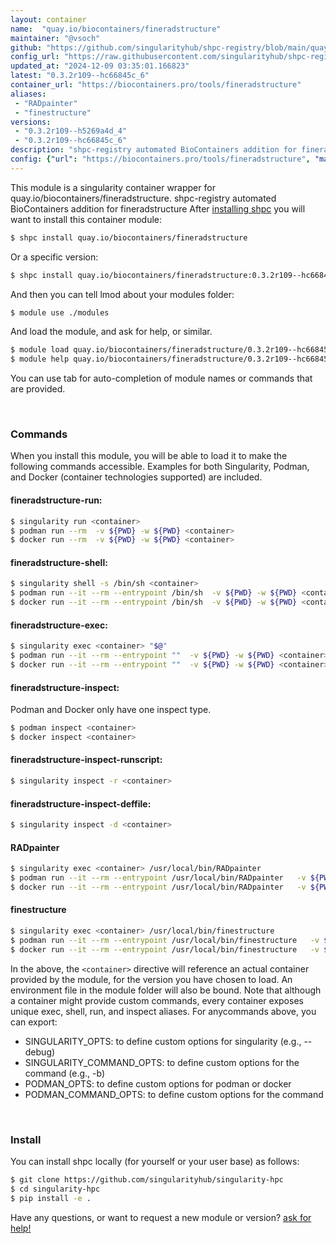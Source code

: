 ```yaml
---
layout: container
name:  "quay.io/biocontainers/fineradstructure"
maintainer: "@vsoch"
github: "https://github.com/singularityhub/shpc-registry/blob/main/quay.io/biocontainers/fineradstructure/container.yaml"
config_url: "https://raw.githubusercontent.com/singularityhub/shpc-registry/main/quay.io/biocontainers/fineradstructure/container.yaml"
updated_at: "2024-12-09 03:35:01.166823"
latest: "0.3.2r109--hc66845c_6"
container_url: "https://biocontainers.pro/tools/fineradstructure"
aliases:
 - "RADpainter"
 - "finestructure"
versions:
 - "0.3.2r109--h5269a4d_4"
 - "0.3.2r109--hc66845c_6"
description: "shpc-registry automated BioContainers addition for fineradstructure"
config: {"url": "https://biocontainers.pro/tools/fineradstructure", "maintainer": "@vsoch", "description": "shpc-registry automated BioContainers addition for fineradstructure", "latest": {"0.3.2r109--hc66845c_6": "sha256:e47b3f841063da965f23eb2566d720882fb7332607ae680e7723e6be0de10f08"}, "tags": {"0.3.2r109--h5269a4d_4": "sha256:a1b784484d29614f2da7c53ca3295007e4a6b34bf65969acee22477485856114", "0.3.2r109--hc66845c_6": "sha256:e47b3f841063da965f23eb2566d720882fb7332607ae680e7723e6be0de10f08"}, "docker": "quay.io/biocontainers/fineradstructure", "aliases": {"RADpainter": "/usr/local/bin/RADpainter", "finestructure": "/usr/local/bin/finestructure"}}
---
```


This module is a singularity container wrapper for quay.io/biocontainers/fineradstructure.
shpc-registry automated BioContainers addition for fineradstructure
After [installing shpc](#install) you will want to install this container module:


```bash
$ shpc install quay.io/biocontainers/fineradstructure
```

Or a specific version:

```bash
$ shpc install quay.io/biocontainers/fineradstructure:0.3.2r109--hc66845c_6
```

And then you can tell lmod about your modules folder:

```bash
$ module use ./modules
```

And load the module, and ask for help, or similar.

```bash
$ module load quay.io/biocontainers/fineradstructure/0.3.2r109--hc66845c_6
$ module help quay.io/biocontainers/fineradstructure/0.3.2r109--hc66845c_6
```

You can use tab for auto-completion of module names or commands that are provided.

<br>

### Commands

When you install this module, you will be able to load it to make the following commands accessible.
Examples for both Singularity, Podman, and Docker (container technologies supported) are included.

#### fineradstructure-run:

```bash
$ singularity run <container>
$ podman run --rm  -v ${PWD} -w ${PWD} <container>
$ docker run --rm  -v ${PWD} -w ${PWD} <container>
```

#### fineradstructure-shell:

```bash
$ singularity shell -s /bin/sh <container>
$ podman run --it --rm --entrypoint /bin/sh  -v ${PWD} -w ${PWD} <container>
$ docker run --it --rm --entrypoint /bin/sh  -v ${PWD} -w ${PWD} <container>
```

#### fineradstructure-exec:

```bash
$ singularity exec <container> "$@"
$ podman run --it --rm --entrypoint ""  -v ${PWD} -w ${PWD} <container> "$@"
$ docker run --it --rm --entrypoint ""  -v ${PWD} -w ${PWD} <container> "$@"
```

#### fineradstructure-inspect:

Podman and Docker only have one inspect type.

```bash
$ podman inspect <container>
$ docker inspect <container>
```

#### fineradstructure-inspect-runscript:

```bash
$ singularity inspect -r <container>
```

#### fineradstructure-inspect-deffile:

```bash
$ singularity inspect -d <container>
```


#### RADpainter

```bash
$ singularity exec <container> /usr/local/bin/RADpainter
$ podman run --it --rm --entrypoint /usr/local/bin/RADpainter   -v ${PWD} -w ${PWD} <container> -c " $@"
$ docker run --it --rm --entrypoint /usr/local/bin/RADpainter   -v ${PWD} -w ${PWD} <container> -c " $@"
```


#### finestructure

```bash
$ singularity exec <container> /usr/local/bin/finestructure
$ podman run --it --rm --entrypoint /usr/local/bin/finestructure   -v ${PWD} -w ${PWD} <container> -c " $@"
$ docker run --it --rm --entrypoint /usr/local/bin/finestructure   -v ${PWD} -w ${PWD} <container> -c " $@"
```



In the above, the `<container>` directive will reference an actual container provided
by the module, for the version you have chosen to load. An environment file in the
module folder will also be bound. Note that although a container
might provide custom commands, every container exposes unique exec, shell, run, and
inspect aliases. For anycommands above, you can export:

 - SINGULARITY_OPTS: to define custom options for singularity (e.g., --debug)
 - SINGULARITY_COMMAND_OPTS: to define custom options for the command (e.g., -b)
 - PODMAN_OPTS: to define custom options for podman or docker
 - PODMAN_COMMAND_OPTS: to define custom options for the command

<br>

### Install

You can install shpc locally (for yourself or your user base) as follows:

```bash
$ git clone https://github.com/singularityhub/singularity-hpc
$ cd singularity-hpc
$ pip install -e .
```

Have any questions, or want to request a new module or version? [ask for help!](https://github.com/singularityhub/singularity-hpc/issues)
